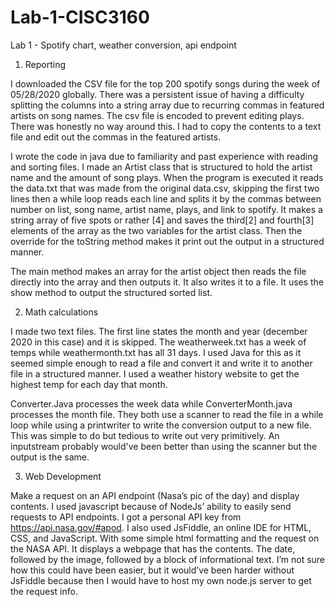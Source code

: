 # Lab-1-CISC3160
Lab  1 - Spotify chart, weather conversion, api endpoint

1. Reporting

I downloaded the CSV file for the top 200 spotify songs during the week of 05/28/2020 globally. There was a persistent issue of having a difficulty splitting the columns into a string array due to recurring commas in featured artists on song names. The csv file is encoded to prevent editing plays. There was honestly no way around this. I had to copy the contents to a text file and edit out the commas in the featured artists. 

I wrote the code in java due to familiarity and past experience with reading and sorting files. I made an Artist class that is structured to hold the artist name and the amount of song plays. When the program is executed it reads the data.txt that was made from the original data.csv, skipping the first two lines then a while loop reads each line and splits it by the commas between number on list, song name, artist name, plays, and link to spotify. It makes a string array of five spots or rather [4] and saves the third[2] and fourth[3] elements of the array as the two variables for the artist class. Then the override for the toString method makes it print out the output in a structured manner. 

The main method makes an array for the artist object then reads the file directly into the array and then outputs it.  It also writes it to a file. It uses the show method to output the structured sorted list.  

2) Math calculations

I made two text files. The first line states the month and year (december 2020 in this case) and it is skipped. The weatherweek.txt has a week of temps while weathermonth.txt has all 31 days. I used Java for this as it seemed simple enough to read a file and convert it and write it to another file in a structured manner. I used a weather history website to get the highest temp for each day that month. 

Converter.Java processes the week data while ConverterMonth.java processes the month file. They both use a scanner to read the file in a while loop while using a printwriter to write the conversion output to a new file. This was simple to do but tedious to write out very primitively. An inputstream probably would've been better than using the scanner but the output is the same. 

3) Web Development

Make a request on an API endpoint (Nasa’s pic of the day) and display contents.
I used javascript because of NodeJs’ ability to easily send requests to API endpoints. I got a personal API key from https://api.nasa.gov/#apod. I also used JsFiddle, an online IDE for HTML, CSS, and JavaScript. With some simple html formatting and the request on the NASA API. It displays a webpage that has the  contents. The date, followed by the image, followed by a block of informational text. 
I’m not sure how this could have been easier, but it would’ve been harder without JsFiddle because then I would have to host my own node.js server to get the request info. 
